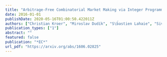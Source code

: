 ```yaml
---
title: "Arbitrage-Free Combinatorial Market Making via Integer Programming"
date: 2016-01-01
publishDate: 2020-05-16T01:00:50.422011Z
authors: ["Christian Kroer", "Miroslav Dudík", "S\b́astien Lahaie", "Sivaraman Balakrishnan"]
publication_types: ["1"]
abstract: ""
featured: false
publication: "*EC*"
url_pdf: "https://arxiv.org/abs/1606.02825"
---
```


